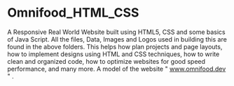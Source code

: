 # Omnifood_HTML_CSS
A Responsive Real World Website built using HTML5, CSS and some basics of Java Script.
         All the files, Data, Images and Logos used in building this are found in the above folders.
         This helps how  plan projects and page layouts, how to implement designs using HTML and CSS techniques, how to write clean and organized code, how to optimize websites for good speed performance, and many more.
         A model of the website " www.omnifood.dev " .
